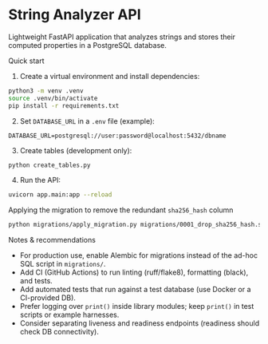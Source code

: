 # String Analyzer API

Lightweight FastAPI application that analyzes strings and stores their computed properties in a PostgreSQL database.

Quick start

1. Create a virtual environment and install dependencies:

```bash
python3 -m venv .venv
source .venv/bin/activate
pip install -r requirements.txt
```

2. Set `DATABASE_URL` in a `.env` file (example):

```
DATABASE_URL=postgresql://user:password@localhost:5432/dbname
```

3. Create tables (development only):

```bash
python create_tables.py
```

4. Run the API:

```bash
uvicorn app.main:app --reload
```

Applying the migration to remove the redundant `sha256_hash` column

```bash
python migrations/apply_migration.py migrations/0001_drop_sha256_hash.sql
```

Notes & recommendations

- For production use, enable Alembic for migrations instead of the ad-hoc SQL script in `migrations/`.
- Add CI (GitHub Actions) to run linting (ruff/flake8), formatting (black), and tests.
- Add automated tests that run against a test database (use Docker or a CI-provided DB).
- Prefer logging over `print()` inside library modules; keep `print()` in test scripts or example harnesses.
- Consider separating liveness and readiness endpoints (readiness should check DB connectivity).
